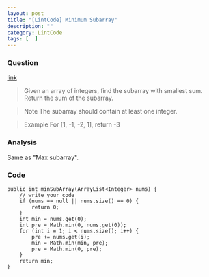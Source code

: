 ```yaml
---
layout: post
title: "[LintCode] Minimum Subarray"
description: ""
category: LintCode
tags: [  ]
---
```


### Question 

[link](http://www.lintcode.com/en/problem/minimum-subarray/)

> Given an array of integers, find the subarray with smallest sum. Return the sum of the subarray.

> Note The subarray should contain at least one integer.

> Example For [1, -1, -2, 1], return -3

### Analysis 

Same as "Max subarray". 

### Code

    public int minSubArray(ArrayList<Integer> nums) {
        // write your code
        if (nums == null || nums.size() == 0) {
            return 0;
        }
        int min = nums.get(0);
        int pre = Math.min(0, nums.get(0));
        for (int i = 1; i < nums.size(); i++) {
            pre += nums.get(i);
            min = Math.min(min, pre);
            pre = Math.min(0, pre);
        }
        return min;
    }
